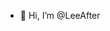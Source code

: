 - 👋 Hi, I’m @LeeAfter



<!---
LeeAfter/LeeAfter is a ✨ special ✨ repository because its `README.md` (this file) appears on your GitHub profile.
You can click the Preview link to take a look at your changes.
--->
